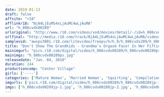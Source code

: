 ```yaml
---
date: 2019-01-13
draft: false
affsite: "r18"
afflinkr18: "NjA4LjEuMS4xLjAuMC4wLjAuMA"
url: "h_086cvdx00289"
urloriginal: "http://www.r18.com/videos/vod/movies/detail/-/id=h_086cvdx00289"
urlfinal: "http://media.r18.com/track/NjA4LjEuMS4xLjAuMC4wLjAuMA/videos/vod/movies/detail/-/id=h_086cvdx00289"
samplevid: "awspv3001.r18.com/litevideo/freepv/h/h_0/h_086cvdx289/h_086cvdx289_dmb_w.mp4"
title: "Don't Show The Grandkids - Grandma's Orgasm Face! In Her Fifties Squirting Sex 30 Girls 4 Hours"
mainimgurl: "pics.r18.com/digital/video/h_086cvdx00289/h_086cvdx00289ps.jpg"
mainimgs: "h_086cvdx00289ps.jpg"
releasedate: "Jan. 04, 2018"
duration: 244
productioncomp: "Center Village"
girls: ['----']
categories: ['Mature Woman', 'Married Woman', 'Squirting', 'Compilation', 'Over 4 Hours', 'Hi-Def']
imgurls: ['pics.r18.com/digital/video/h_086cvdx00289/h_086cvdx00289jp-1.jpg', 'pics.r18.com/digital/video/h_086cvdx00289/h_086cvdx00289jp-2.jpg', 'pics.r18.com/digital/video/h_086cvdx00289/h_086cvdx00289jp-3.jpg', 'pics.r18.com/digital/video/h_086cvdx00289/h_086cvdx00289jp-4.jpg', 'pics.r18.com/digital/video/h_086cvdx00289/h_086cvdx00289jp-5.jpg', 'pics.r18.com/digital/video/h_086cvdx00289/h_086cvdx00289jp-6.jpg', 'pics.r18.com/digital/video/h_086cvdx00289/h_086cvdx00289jp-7.jpg', 'pics.r18.com/digital/video/h_086cvdx00289/h_086cvdx00289jp-8.jpg', 'pics.r18.com/digital/video/h_086cvdx00289/h_086cvdx00289jp-9.jpg', 'pics.r18.com/digital/video/h_086cvdx00289/h_086cvdx00289jp-10.jpg', 'pics.r18.com/digital/video/h_086cvdx00289/h_086cvdx00289jp-11.jpg', 'pics.r18.com/digital/video/h_086cvdx00289/h_086cvdx00289jp-12.jpg', 'pics.r18.com/digital/video/h_086cvdx00289/h_086cvdx00289jp-13.jpg', 'pics.r18.com/digital/video/h_086cvdx00289/h_086cvdx00289jp-14.jpg', 'pics.r18.com/digital/video/h_086cvdx00289/h_086cvdx00289jp-15.jpg', 'pics.r18.com/digital/video/h_086cvdx00289/h_086cvdx00289jp-16.jpg', 'pics.r18.com/digital/video/h_086cvdx00289/h_086cvdx00289jp-17.jpg', 'pics.r18.com/digital/video/h_086cvdx00289/h_086cvdx00289jp-18.jpg', 'pics.r18.com/digital/video/h_086cvdx00289/h_086cvdx00289jp-19.jpg', 'pics.r18.com/digital/video/h_086cvdx00289/h_086cvdx00289jp-20.jpg']
imgs: ['h_086cvdx00289jp-1.jpg', 'h_086cvdx00289jp-2.jpg', 'h_086cvdx00289jp-3.jpg', 'h_086cvdx00289jp-4.jpg', 'h_086cvdx00289jp-5.jpg', 'h_086cvdx00289jp-6.jpg', 'h_086cvdx00289jp-7.jpg', 'h_086cvdx00289jp-8.jpg', 'h_086cvdx00289jp-9.jpg', 'h_086cvdx00289jp-10.jpg', 'h_086cvdx00289jp-11.jpg', 'h_086cvdx00289jp-12.jpg', 'h_086cvdx00289jp-13.jpg', 'h_086cvdx00289jp-14.jpg', 'h_086cvdx00289jp-15.jpg', 'h_086cvdx00289jp-16.jpg', 'h_086cvdx00289jp-17.jpg', 'h_086cvdx00289jp-18.jpg', 'h_086cvdx00289jp-19.jpg', 'h_086cvdx00289jp-20.jpg']
---
```

